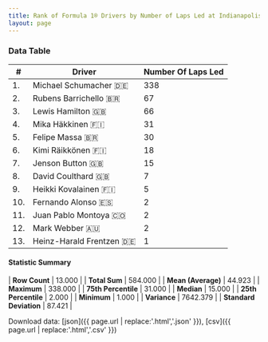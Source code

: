 ```yaml
---
title: Rank of Formula 1® Drivers by Number of Laps Led at Indianapolis Motor Speedway
layout: page
---
```


<canvas id="chart" width="400" height="180"></canvas>
<script>
var data = {
    "datasets": [
        {
            "backgroundColor": [
                "#f3a935",
                "#f3a935",
                "#f3a935",
                "#f3a935",
                "#f3a935",
                "#f3a935",
                "#f3a935",
                "#f3a935",
                "#f3a935",
                "#f3a935",
                "#f3a935",
                "#f3a935",
                "#f3a935"
            ],
            "borderColor": [
                "#f68639",
                "#f68639",
                "#f68639",
                "#f68639",
                "#f68639",
                "#f68639",
                "#f68639",
                "#f68639",
                "#f68639",
                "#f68639",
                "#f68639",
                "#f68639",
                "#f68639"
            ],
            "borderWidth": 1,
            "data": [
                338.0,
                67.0,
                66.0,
                31.0,
                30.0,
                18.0,
                15.0,
                7.0,
                5.0,
                2.0,
                2.0,
                2.0,
                1.0
            ],
            "label": "Number Of Laps Led"
        }
    ],
    "labels": [
        "Michael Schumacher",
        "Rubens Barrichello",
        "Lewis Hamilton",
        "Mika Häkkinen",
        "Felipe Massa",
        "Kimi Räikkönen",
        "Jenson Button",
        "David Coulthard",
        "Heikki Kovalainen",
        "Fernando Alonso",
        "Juan Pablo Montoya",
        "Mark Webber",
        "Heinz-Harald Frentzen"
    ]
};
var options = {
  legend: {
    display: false
  },
  scales: {
    xAxes: [{
      ticks: {
        beginAtZero: true,
        maxRotation: 180,
        display: window.innerWidth > 800
      }
    }],
    yAxes: [{
      ticks: {
        beginAtZero: true
      }
    }]
  },
  onResize: function(chart, size) {
    chart.options.scales.xAxes[0].ticks.display = size.width > 800;
  }
};
var chart = new Chart("chart", {
    data: data,
    type: 'bar',
    options: options
});
</script>



### Data Table

| # | Driver | Number Of Laps Led |
|--|--|--|
| 1. | Michael Schumacher 🇩🇪 | 338 |
| 2. | Rubens Barrichello 🇧🇷 | 67 |
| 3. | Lewis Hamilton 🇬🇧 | 66 |
| 4. | Mika Häkkinen 🇫🇮 | 31 |
| 5. | Felipe Massa 🇧🇷 | 30 |
| 6. | Kimi Räikkönen 🇫🇮 | 18 |
| 7. | Jenson Button 🇬🇧 | 15 |
| 8. | David Coulthard 🇬🇧 | 7 |
| 9. | Heikki Kovalainen 🇫🇮 | 5 |
| 10. | Fernando Alonso 🇪🇸 | 2 |
| 11. | Juan Pablo Montoya 🇨🇴 | 2 |
| 12. | Mark Webber 🇦🇺 | 2 |
| 13. | Heinz-Harald Frentzen 🇩🇪 | 1 |

#### Statistic Summary

| **Row Count** | 13.000 |
| **Total Sum** | 584.000 |
| **Mean (Average)** | 44.923 |
| **Maximum** | 338.000 |
| **75th Percentile** | 31.000 |
| **Median** | 15.000 |
| **25th Percentile** | 2.000 |
| **Minimum** | 1.000 |
| **Variance** | 7642.379 |
| **Standard Deviation** | 87.421 |

Download data: [json]({{ page.url | replace:'.html','.json' }}), [csv]({{ page.url | replace:'.html','.csv' }})
